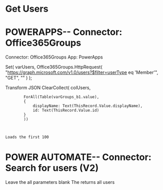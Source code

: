 # Get Users




# POWERAPPS-- Connector: Office365Groups
Connector: Office365Groups
App: PowerApps

Set(
    varUsers,
    Office365Groups.HttpRequest(
        "https://graph.microsoft.com/v1.0/users?$filter=userType eq 'Member'",
        "GET",
        ""
    )
);

Transform JSON
    ClearCollect(
    colUsers,

        
            ForAll(Table(varGroups_b1.value),  
            {
                displayName: Text(ThisRecord.Value.displayName),
                id: Text(ThisRecord.Value.id)
            }
            ))



    Loads the first 100



# POWER AUTOMATE-- Connector: Search for users (V2)

Leave the all parameters blank
The returns all users
